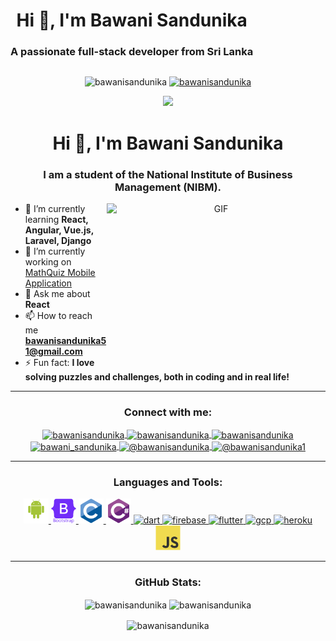 <!-- Lottie Animation in the top right corner -->
<div style="display: flex; justify-content: space-between; align-items: center;">
  <div>
    <h1 align="center">Hi 👋, I'm Bawani Sandunika</h1>
    <h3 align="center">A passionate full-stack developer from Sri Lanka</h3>
  </div>
  <div>
    <lottie-player src="https://assets2.lottiefiles.com/packages/lf20_vKx1wtZe5l.json"  background="transparent"  speed="1"  style="width: 250px; height: 250px;"  loop  autoplay></lottie-player>
  </div>
</div>

<p align="center">
  <img src="https://komarev.com/ghpvc/?username=bawanisandunika&label=Profile%20views&color=0e75b6&style=flat" alt="bawanisandunika" />
  <a href="https://twitter.com/bawanisandunika" target="blank"><img src="https://img.shields.io/twitter/follow/bawanisandunika?logo=twitter&style=for-the-badge" alt="bawanisandunika" /></a>
</p>

<!-- Info Section -->
<p align="center"> 
  <img src="https://github.com/7oSkaaa/7oSkaaa/blob/main/Images/about_me.gif?raw=true" width="100px" />
</p>

<h1 align="center">Hi 👋, I'm Bawani Sandunika</h1>
<h3 align="center">I am a student of the National Institute of Business Management (NIBM).</h3>

<a target="_blank" align="center">
  <img align="right" height="250" width="350" alt="GIF" src="https://media.giphy.com/media/SWoSkN6DxTszqIKEqv/giphy.gif">
</a>

- 🌱 I’m currently learning **React, Angular, Vue.js, Laravel, Django**  
- 🔭 I’m currently working on [MathQuiz Mobile Application](https://github.com/bawanisandunika/MathQuiz-Mobile-Application)  
- 💬 Ask me about **React**  
- 📫 How to reach me **bawanisandunika51@gmail.com**  
- ⚡ Fun fact: **I love solving puzzles and challenges, both in coding and in real life!**  

---

<!-- Connect with me Section -->
<h3 align="center">Connect with me:</h3>
<p align="center">
  <a href="https://linkedin.com/in/bawanisandunika" target="blank">
    <img align="center" src="https://raw.githubusercontent.com/rahuldkjain/github-profile-readme-generator/master/src/images/icons/Social/linked-in-alt.svg" alt="bawanisandunika" height="30" width="40" />
  </a>
  <a href="https://twitter.com/bawanisandunika" target="blank">
    <img align="center" src="https://raw.githubusercontent.com/rahuldkjain/github-profile-readme-generator/master/src/images/icons/Social/twitter.svg" alt="bawanisandunika" height="30" width="40" />
  </a>
  <a href="https://fb.com/bawanisandunika" target="blank">
    <img align="center" src="https://raw.githubusercontent.com/rahuldkjain/github-profile-readme-generator/master/src/images/icons/Social/facebook.svg" alt="bawanisandunika" height="30" width="40" />
  </a>
  <a href="https://instagram.com/bawani_sandunika" target="blank">
    <img align="center" src="https://raw.githubusercontent.com/rahuldkjain/github-profile-readme-generator/master/src/images/icons/Social/instagram.svg" alt="bawani_sandunika" height="30" width="40" />
  </a>
  <a href="https://medium.com/@bawanisandunika" target="blank">
    <img align="center" src="https://raw.githubusercontent.com/rahuldkjain/github-profile-readme-generator/master/src/images/icons/Social/medium.svg" alt="@bawanisandunika" height="30" width="40" />
  </a>
  <a href="https://www.hackerrank.com/@bawanisandunika1" target="blank">
    <img align="center" src="https://raw.githubusercontent.com/rahuldkjain/github-profile-readme-generator/master/src/images/icons/Social/hackerrank.svg" alt="@bawanisandunika1" height="30" width="40" />
  </a>
</p>

---

<!-- Languages and Tools Section -->
<h3 align="center">Languages and Tools:</h3>
<p align="center">
  <a href="https://developer.android.com" target="_blank" rel="noreferrer">
    <img src="https://raw.githubusercontent.com/devicons/devicon/master/icons/android/android-original-wordmark.svg" alt="android" width="40" height="40"/>
  </a>
  <a href="https://getbootstrap.com" target="_blank" rel="noreferrer">
    <img src="https://raw.githubusercontent.com/devicons/devicon/master/icons/bootstrap/bootstrap-plain-wordmark.svg" alt="bootstrap" width="40" height="40"/>
  </a>
  <a href="https://www.cprogramming.com/" target="_blank" rel="noreferrer">
    <img src="https://raw.githubusercontent.com/devicons/devicon/master/icons/c/c-original.svg" alt="c" width="40" height="40"/>
  </a>
  <a href="https://www.w3schools.com/cs/" target="_blank" rel="noreferrer">
    <img src="https://raw.githubusercontent.com/devicons/devicon/master/icons/csharp/csharp-original.svg" alt="csharp" width="40" height="40"/>
  </a>
  <a href="https://dart.dev" target="_blank" rel="noreferrer">
    <img src="https://www.vectorlogo.zone/logos/dartlang/dartlang-icon.svg" alt="dart" width="40" height="40"/>
  </a>
  <a href="https://firebase.google.com/" target="_blank" rel="noreferrer">
    <img src="https://www.vectorlogo.zone/logos/firebase/firebase-icon.svg" alt="firebase" width="40" height="40"/>
  </a>
  <a href="https://flutter.dev" target="_blank" rel="noreferrer">
    <img src="https://www.vectorlogo.zone/logos/flutterio/flutterio-icon.svg" alt="flutter" width="40" height="40"/>
  </a>
  <a href="https://cloud.google.com" target="_blank" rel="noreferrer">
    <img src="https://www.vectorlogo.zone/logos/google_cloud/google_cloud-icon.svg" alt="gcp" width="40" height="40"/>
  </a>
  <a href="https://heroku.com" target="_blank" rel="noreferrer">
    <img src="https://www.vectorlogo.zone/logos/heroku/heroku-icon.svg" alt="heroku" width="40" height="40"/>
  </a>
  <a href="https://developer.mozilla.org/en-US/docs/Web/JavaScript" target="_blank" rel="noreferrer">
    <img src="https://raw.githubusercontent.com/devicons/devicon/master/icons/javascript/javascript-original.svg" alt="javascript" width="40" height="40"/>
  </a>
</p>

---

<!-- GitHub Stats Section -->
<h3 align="center">GitHub Stats:</h3>
<p align="center">
  <img align="center" src="https://github-readme-stats.vercel.app/api?username=bawanisandunika&show_icons=true&theme=radical" alt="bawanisandunika" />
  <img align="center" src="https://github-readme-streak-stats.herokuapp.com/?user=bawanisandunika&theme=radical" alt="bawanisandunika" />
</p>

<p align="center">
  <img align="center" src="https://github-readme-stats.vercel.app/api/top-langs?username=bawanisandunika&show_icons=true&locale=en&layout=compact&theme=radical" alt="bawanisandunika" />
</p>
